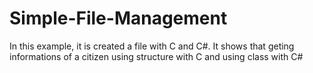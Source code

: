 # Simple-File-Management
 In this example, it is created a file with C and C#. It shows that geting informations of a citizen using structure with C and using class with C#

